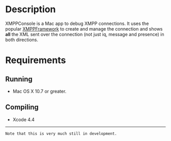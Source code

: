# Description

XMPPConsole is a Mac app to debug XMPP connections. It uses the popular [XMPPFramework](https://github.com/robbiehanson/XMPPFramework "Github Repository") to create and manage the connection and shows **all** the XML sent over the connection (not just iq, message and presence) in both directions.

# Requirements

## Running

- Mac OS X 10.7 or greater.

## Compiling

- Xcode 4.4

----

    Note that this is very much still in development.